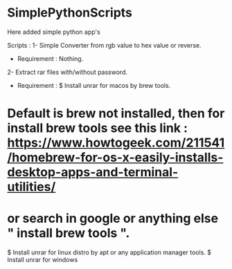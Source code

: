 # SimplePythonScripts
Here added simple python app's



Scripts :
1- Simple Converter from rgb value to hex value or reverse.

- Requirement : Nothing.


2- Extract rar files with/without password.

- Requirement :
$ Install unrar for macos by brew tools.
# Default is brew not installed, then for install brew tools see this link : https://www.howtogeek.com/211541/homebrew-for-os-x-easily-installs-desktop-apps-and-terminal-utilities/
# or search in google or anything else " install brew tools ".
$ Install unrar for linux distro by apt or any application manager tools.
$ Install unrar for windows
